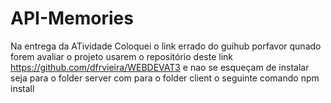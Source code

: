 # API-Memories
Na entrega da ATividade Coloquei o link errado do guihub porfavor qunado forem avaliar o projeto usarem o repositório 
deste link https://github.com/dfrvieira/WEBDEVAT3 e nao se esqueçam de instalar seja para o folder server com para 
o folder client o seguinte comando npm install
